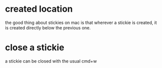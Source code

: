# created location
the good thing about stickies on mac is that wherever a stickie is created, it is created directly below the previous one.
# close a stickie
a stickie can be closed with the usual cmd+w

